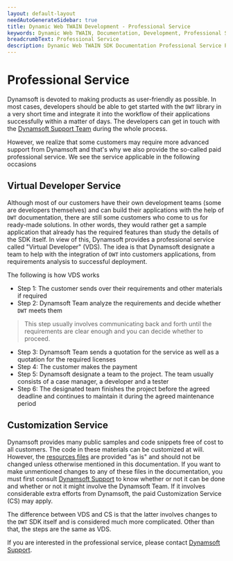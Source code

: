 ```yaml
---
layout: default-layout
needAutoGenerateSidebar: true
title: Dynamic Web TWAIN Development - Professional Service
keywords: Dynamic Web TWAIN, Documentation, Development, Professional Service
breadcrumbText: Professional Service
description: Dynamic Web TWAIN SDK Documentation Professional Service Page
---
```


# Professional Service

Dynamsoft is devoted to making products as user-friendly as possible. In most cases, developers should be able to get started with the `DWT` library in a very short time and integrate it into the workflow of their applications successfully within a matter of days. The developers can get in touch with the [Dynamsoft Support Team]({{site.about}}getsupport.html) during the whole process.

However, we realize that some customers may require more advanced support from Dynamsoft and that's why we also provide the so-called paid professional service. We see the service applicable in the following occasions

## Virtual Developer Service

Although most of our customers have their own development teams (some are developers themselves) and can build their applications with the help of `DWT` documentation, there are still some customers who come to us for ready-made solutions. In other words, they would rather get a sample application that already has the required features than study the details of the SDK itself. In view of this, Dynamsoft provides a professional service called "Virtual Developer" (VDS). The idea is that Dynamsoft designate a team to help with the integration of `DWT` into customers applications, from requirements analysis to successful deployment.

The following is how VDS works

* Step 1: The customer sends over their requirements and other materials if required
* Step 2: Dynamsoft Team analyze the requirements and decide whether `DWT` meets them

> This step usually involves communicating back and forth until the requirements are clear enough and you can decide whether to proceed.

* Step 3: Dynamsoft Team sends a quotation for the service as well as a quotation for the required licenses
* Step 4: The customer makes the payment
* Step 5: Dynamsoft designate a team to the project. The team usually consists of a case manager, a developer and a tester
* Step 6: The designated team finishes the project before the agreed deadline and continues to maintain it during the agreed maintenance period

## Customization Service

Dynamsoft provides many public samples and code snippets free of cost to all customers. The code in these materials can be customized at will. However, the [resources files]({{site.about}}faqs.html#what-are-the-resources-files) are provided "as is" and should not be changed unless otherwise mentioned in this documentation. If you want to make unmentioned changes to any of these files in the documentation, you must first consult [Dynamsoft Support]({{site.about}}getsupport.html) to know whether or not it can be done and whether or not it might involve the Dynamsoft Team. If it involves considerable extra efforts from Dynamsoft, the paid Customization Service (CS) may apply.

The difference between VDS and CS is that the latter involves changes to the `DWT` SDK itself and is considered much more complicated. Other than that, the steps are the same as VDS.

If you are interested in the professional service, please contact [Dynamsoft Support]({{site.about}}getsupport.html).
